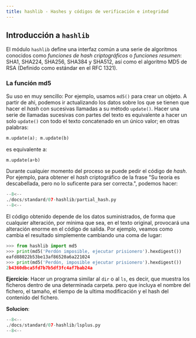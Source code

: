 ```yaml
---
title: hashlib - Hashes y códigos de verificación e integridad
---
```

## Introducción a `hashlib`

El módulo `hashlib` define una interfaz común a una serie de algoritmos
conocidos como *funciones de hash criptográficos* o *funciones resumen*:
SHA1, SHA224, SHA256, SHA384 y SHA512, así como el algoritmo MD5 de RSA
(Definido como estándar en el RFC 1321).

### La función md5

Su uso en muy sencillo: Por ejemplo, usamos `md5()` para crear un
objeto. A partir de ahi, podemos ir actualizando los datos sobre los que
se tienen que hacer el *hash* con sucesivas llamadas a su método
`update()`. Hacer una serie de llamadas sucesivas con partes del texto
es equivalente a hacer un solo `update()` con todo el texto concatenado
en un único valor; en otras palabras:

```python
m.update(a); m.update(b)
```

es equivalente a:

```python
m.update(a+b)
```

Durante cualquier momento del proceso se puede pedir el código de
*hash*. Por ejemplo, para obtener el *hash* criptográfico de la frase
"Su teoría es descabellada, pero no lo suficente para ser correcta.",
podemos hacer:

```python
--8<--
./docs/standard/07-hashlib/partial_hash.py
--8<--
```

El código obtenido depende de los datos suministrados, de forma que
cualquier alteración, por mínima que sea, en el texto original,
provocará una alteración enorme en el código de salida. Por ejemplo,
veamos como cambia el resultado simplemente cambiando una coma de lugar:

```python
>>> from hashlib import md5
>>> print(md5('Perdón imposible, ejecutar prisionero').hexdigest())
eafd88022b53be13af86520a6a221024
>>> print(md5('Perdón, imposible ejecutar prisionero').hexdigest())
2b4360dbca5fd7b7b5df3fc4af7bab24a
```

**Ejercicio**: Hacer un programa similar al `dir` o al `ls`, es decir, que
muestra los ficheros dentro de una determinada carpeta. pero que incluya el
nombre del fichero, el tamaño, el tiempo de la ultima modificación y el hash
del contenido del fichero.

**Solucion**:

```python
--8<--
./docs/standard/07-hashlib/lsplus.py
--8<--
```

